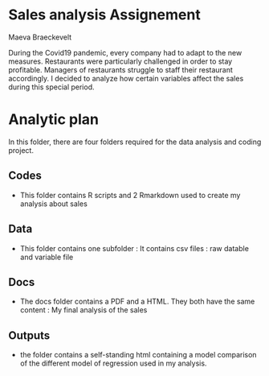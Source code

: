 # Sales analysis Assignement
Maeva Braeckevelt

During the Covid19 pandemic, every company had to adapt to the new measures. Restaurants were particularly
challenged in order to stay profitable. Managers of restaurants struggle to staff their restaurant
accordingly. I decided to analyze how certain variables affect the sales during this special period.

# Analytic plan #
In this folder, there are four folders required for the data analysis and coding project.

## Codes
* This folder contains R scripts and 2 Rmarkdown used to create my analysis about sales

## Data
* This folder contains one subfolder : 
It contains csv files : raw datable and variable file

## Docs
* The docs folder contains a PDF and a HTML. They both have the same content : My final analysis of the sales

## Outputs
* the folder contains a self-standing html containing a model comparison of the different model of regression used in my analysis.
